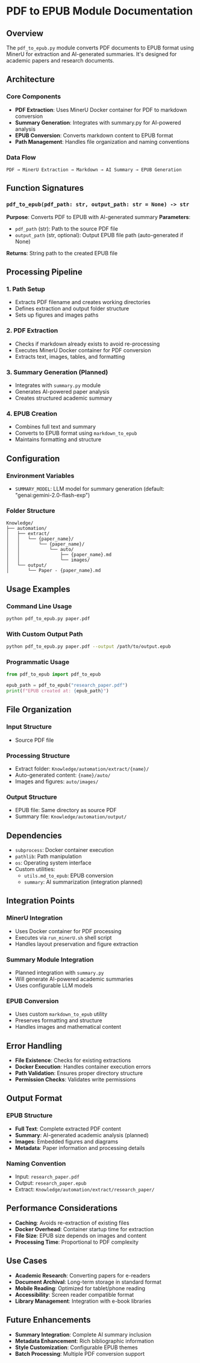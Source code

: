 # PDF to EPUB Module Documentation

## Overview
The `pdf_to_epub.py` module converts PDF documents to EPUB format using MinerU for extraction and AI-generated summaries. It's designed for academic papers and research documents.

## Architecture

### Core Components
- **PDF Extraction**: Uses MinerU Docker container for PDF to markdown conversion
- **Summary Generation**: Integrates with summary.py for AI-powered analysis
- **EPUB Conversion**: Converts markdown content to EPUB format
- **Path Management**: Handles file organization and naming conventions

### Data Flow
```
PDF → MinerU Extraction → Markdown → AI Summary → EPUB Generation
```

## Function Signatures

### `pdf_to_epub(pdf_path: str, output_path: str = None) -> str`
**Purpose**: Converts PDF to EPUB with AI-generated summary
**Parameters**:
- `pdf_path` (str): Path to the source PDF file
- `output_path` (str, optional): Output EPUB file path (auto-generated if None)

**Returns**: String path to the created EPUB file

## Processing Pipeline

### 1. Path Setup
- Extracts PDF filename and creates working directories
- Defines extraction and output folder structure
- Sets up figures and images paths

### 2. PDF Extraction
- Checks if markdown already exists to avoid re-processing
- Executes MinerU Docker container for PDF conversion
- Extracts text, images, tables, and formatting

### 3. Summary Generation (Planned)
- Integrates with `summary.py` module
- Generates AI-powered paper analysis
- Creates structured academic summary

### 4. EPUB Creation
- Combines full text and summary
- Converts to EPUB format using `markdown_to_epub`
- Maintains formatting and structure

## Configuration

### Environment Variables
- `SUMMARY_MODEL`: LLM model for summary generation (default: "genai:gemini-2.0-flash-exp")

### Folder Structure
```
Knowledge/
├── automation/
│   ├── extract/
│   │   └── {paper_name}/
│   │       └── {paper_name}/
│   │           └── auto/
│   │               ├── {paper_name}.md
│   │               └── images/
│   └── output/
│       └── Paper - {paper_name}.md
```

## Usage Examples

### Command Line Usage
```bash
python pdf_to_epub.py paper.pdf
```

### With Custom Output Path
```bash
python pdf_to_epub.py paper.pdf --output /path/to/output.epub
```

### Programmatic Usage
```python
from pdf_to_epub import pdf_to_epub

epub_path = pdf_to_epub("research_paper.pdf")
print(f"EPUB created at: {epub_path}")
```

## File Organization

### Input Structure
- Source PDF file

### Processing Structure
- Extract folder: `Knowledge/automation/extract/{name}/`
- Auto-generated content: `{name}/auto/`
- Images and figures: `auto/images/`

### Output Structure
- EPUB file: Same directory as source PDF
- Summary file: `Knowledge/automation/output/`

## Dependencies
- `subprocess`: Docker container execution
- `pathlib`: Path manipulation
- `os`: Operating system interface
- Custom utilities:
  - `utils.md_to_epub`: EPUB conversion
  - `summary`: AI summarization (integration planned)

## Integration Points

### MinerU Integration
- Uses Docker container for PDF processing
- Executes via `run_minerU.sh` shell script
- Handles layout preservation and figure extraction

### Summary Module Integration
- Planned integration with `summary.py`
- Will generate AI-powered academic summaries
- Uses configurable LLM models

### EPUB Conversion
- Uses custom `markdown_to_epub` utility
- Preserves formatting and structure
- Handles images and mathematical content

## Error Handling
- **File Existence**: Checks for existing extractions
- **Docker Execution**: Handles container execution errors
- **Path Validation**: Ensures proper directory structure
- **Permission Checks**: Validates write permissions

## Output Format

### EPUB Structure
- **Full Text**: Complete extracted PDF content
- **Summary**: AI-generated academic analysis (planned)
- **Images**: Embedded figures and diagrams
- **Metadata**: Paper information and processing details

### Naming Convention
- Input: `research_paper.pdf`
- Output: `research_paper.epub`
- Extract: `Knowledge/automation/extract/research_paper/`

## Performance Considerations
- **Caching**: Avoids re-extraction of existing files
- **Docker Overhead**: Container startup time for extraction
- **File Size**: EPUB size depends on images and content
- **Processing Time**: Proportional to PDF complexity

## Use Cases
- **Academic Research**: Converting papers for e-readers
- **Document Archival**: Long-term storage in standard format
- **Mobile Reading**: Optimized for tablet/phone reading
- **Accessibility**: Screen reader compatible format
- **Library Management**: Integration with e-book libraries

## Future Enhancements
- **Summary Integration**: Complete AI summary inclusion
- **Metadata Enhancement**: Rich bibliographic information
- **Style Customization**: Configurable EPUB themes
- **Batch Processing**: Multiple PDF conversion support